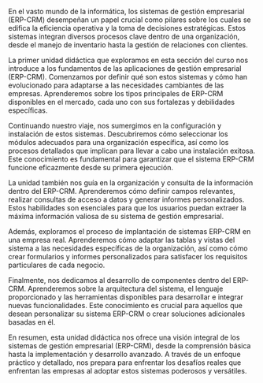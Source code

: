 En el vasto mundo de la informática, los sistemas de gestión empresarial (ERP-CRM) desempeñan un papel crucial como pilares sobre los cuales se edifica la eficiencia operativa y la toma de decisiones estratégicas. Estos sistemas integran diversos procesos clave dentro de una organización, desde el manejo de inventario hasta la gestión de relaciones con clientes.

La primer unidad didáctica que exploramos en esta sección del curso nos introduce a los fundamentos de las aplicaciones de gestión empresarial (ERP-CRM). Comenzamos por definir qué son estos sistemas y cómo han evolucionado para adaptarse a las necesidades cambiantes de las empresas. Aprenderemos sobre los tipos principales de ERP-CRM disponibles en el mercado, cada uno con sus fortalezas y debilidades específicas.

Continuando nuestro viaje, nos sumergimos en la configuración y instalación de estos sistemas. Descubriremos cómo seleccionar los módulos adecuados para una organización específica, así como los procesos detallados que implican para llevar a cabo una instalación exitosa. Este conocimiento es fundamental para garantizar que el sistema ERP-CRM funcione eficazmente desde su primera ejecución.

La unidad también nos guía en la organización y consulta de la información dentro del ERP-CRM. Aprenderemos cómo definir campos relevantes, realizar consultas de acceso a datos y generar informes personalizados. Estos habilidades son esenciales para que los usuarios puedan extraer la máxima información valiosa de su sistema de gestión empresarial.

Además, exploramos el proceso de implantación de sistemas ERP-CRM en una empresa real. Aprenderemos cómo adaptar las tablas y vistas del sistema a las necesidades específicas de la organización, así como cómo crear formularios y informes personalizados para satisfacer los requisitos particulares de cada negocio.

Finalmente, nos dedicamos al desarrollo de componentes dentro del ERP-CRM. Aprenderemos sobre la arquitectura del sistema, el lenguaje proporcionado y las herramientas disponibles para desarrollar e integrar nuevas funcionalidades. Este conocimiento es crucial para aquellos que desean personalizar su sistema ERP-CRM o crear soluciones adicionales basadas en él.

En resumen, esta unidad didáctica nos ofrece una visión integral de los sistemas de gestión empresarial (ERP-CRM), desde la comprensión básica hasta la implementación y desarrollo avanzado. A través de un enfoque práctico y detallado, nos prepara para enfrentar los desafíos reales que enfrentan las empresas al adoptar estos sistemas poderosos y versátiles.
